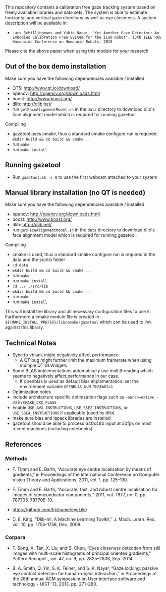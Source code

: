 This repository contains a calibration free gaze tracking system based on freely available libraries and data sets. The system is able to estimate horizontal and vertical gaze directions as well as eye closeness. A system description will be available in:
* `Lars Schillingmann and Yukie Nagai, "Yet Another Gaze Detector: An Embodied Calibration Free System for the iCub Robot", 15th IEEE RAS Humanoids Conference on Humanoid Robots, 2015`

Please cite the above paper when using this module for your research.

## Out of the box demo installation

Make sure you have the following dependencies available / installed:
* QT5: http://www.qt.io/download/
* opencv: http://opencv.org/downloads.html
* boost: http://www.boost.org/
* dlib: http://dlib.net/
* run `getFaceAlignmentModel.sh` in the `data` directory to download dlib's face alignment model which is required for running gazetool.

Compiling
* gazetool uses cmake, thus a standard cmake configure run is required:
`mkdir build && cd build && cmake ..`
* run `make`
* run `make install`

## Running gazetool
* Run `gazetool.sh -c 0` to use the first webcam attached to your system

## Manual library installation (no QT is needed)

Make sure you have the following dependencies available / installed:
* opencv: http://opencv.org/downloads.html
* boost: http://www.boost.org/
* dlib: http://dlib.net/
* run `getFaceAlignmentModel.sh` in the `data` directory to download dlib's face alignment model which is required for running gazetool.

Compiling
* cmake is used, thus a standard cmake configure run is required in the data and the src/lib folder
* `cd data`
* `mkdir build && cd build && cmake ..`
* run `make`
* run `make install`
* `cd ../../src/lib`
* `mkdir build && cd build && cmake ..`
* run `make`
* run `make install`

This will install the library and all necessary configuration files to use it.
Furthermore a cmake module file is created in `${CMAKE_INSTALL_PREFIX}/lib/cmake/gazetool` which can be used to link against this library.

## Technical Notes

* Sync to vblank might negatively affect performance
  * A QT bug might further limit the maximum framerate when using multiple QT GLWidgets
* Some BLAS implementations automatically use multithreading which seems to negatively affect performance in our case.
  * If openblas is used as default blas implementation: set the environment variable `OPENBLAS_NUM_THREADS=1`
* Optimization notes
 * Include architecture specific optimzation flags such as `-march=native -O3` in `CMAKE_CXX_FLAGS`
 * Enable `USE_AVX_INSTRUCTIONS`, `USE_SSE2_INSTRUCTIONS`, or `USE_SSE4_INSTRUCTIONS` if applicable (used by dlib)
 * make sure blas and lapack libraries are installed
 * gazetool should be able to process 640x480 input at 30fps on most recent machines (including notebooks)

## References

### Methods

* F. Timm and E. Barth, “Accurate eye centre localisation by means of gradients,” in Proceedings of the International Conference on Computer Vision Theory and Applications, 2011, vol. 1, pp. 125–130.

* F. Timm and E. Barth, “Accurate, fast, and robust centre localisation for images of semiconductor components,” 2011, vol. 7877, no. 0, pp. 787705–787705–10.

* https://github.com/trishume/eyeLike

* D. E. King, “Dlib-ml: A Machine Learning Toolkit,” J. Mach. Learn. Res., vol. 10, pp. 1755–1758, Dec. 2009.

### Corpora

* F. Song, X. Tan, X. Liu, and S. Chen, “Eyes closeness detection from still images with multi-scale histograms of principal oriented gradients,” Pattern Recognit., vol. 47, no. 9, pp. 2825–2838, Sep. 2014.

* B. A. Smith, Q. Yin, S. K. Feiner, and S. K. Nayar, “Gaze locking: passive eye contact detection for human-object interaction,” in Proceedings of the 26th annual ACM symposium on User interface software and technology - UIST ’13, 2013, pp. 271–280.
